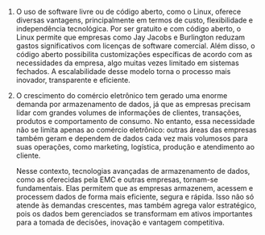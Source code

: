 1. O uso de software livre ou de código aberto, como o Linux, oferece diversas vantagens, principalmente em termos de custo, flexibilidade e independência tecnológica. Por ser gratuito e com código aberto, o Linux permite que empresas como Jay Jacobs e Burlington reduzam gastos significativos com licenças de software comercial. Além disso, o código aberto possibilita customizações específicas de acordo com as necessidades da empresa, algo muitas vezes limitado em sistemas fechados. A escalabilidade desse modelo torna o processo mais inovador, transparente e eficiente.


2. O crescimento do comércio eletrônico tem gerado uma enorme demanda por armazenamento de dados, já que as empresas precisam lidar com grandes volumes de informações de clientes, transações, produtos e comportamento de consumo. No entanto, essa necessidade não se limita apenas ao comércio eletrônico: outras áreas das empresas também geram e dependem de dados cada vez mais volumosos para suas operações, como marketing, logística, produção e atendimento ao cliente.
  
   Nesse contexto, tecnologias avançadas de armazenamento de dados, como as oferecidas pela EMC e outras empresas, tornam-se fundamentais.   Elas permitem que as empresas armazenem, acessem e processem dados de forma mais eficiente, segura e rápida. Isso não só atende às demandas crescentes, mas também agrega valor estratégico, pois os dados bem gerenciados se transformam em ativos importantes para a tomada de decisões, inovação e vantagem competitiva.
